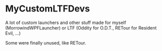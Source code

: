 # MyCustomLTFDevs

A lot of custom launchers and other stuff made for myself (MorrowindWPFLauncher) or LTF (Oddity for O.D.T., RETour for Resident Evil, ...)

Some were finally unused, like RETour.